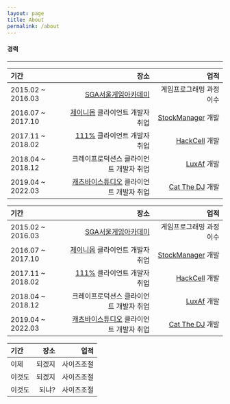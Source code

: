 ```yaml
---
layout: page
title: About
permalink: /about
---
```


#### 경력

----------------------------
|기간|장소|업적|
|:---|---:|---:|
| 2015.02 ~ 2016.03 | [SGA서울게임아카데미](https://sgaedu.co.kr/main/index.php?branch=seoul) |                                     게임프로그래밍 과정 이수 |
| 2016.07 ~ 2017.10 | [제이니몹](http://www.zanymob.com/ninano/skin/index.html) 클라이언트 개발자 취업 | [StockManager](https://dtigerwing.github.io/projects/StockManager) 개발 |
| 2017.11 ~ 2018.02 |   [111%](https://www.111percent.net/) 클라이언트 개발자 취업 | [HackCell](https://dtigerwing.github.io/projects/HackCell) 개발 |
| 2018.04 ~ 2018.12 |                      크레이프로덕션스 클라이언트 개발자 취업 |    [LuxAf](https://dtigerwing.github.io/projects/LuxAf) 개발 |
| 2019.04 ~ 2022.03 | [캐츠바이스튜디오](https://catsbystudio.com/) 클라이언트 개발자 취업 | [Cat The DJ](https://dtigerwing.github.io/projects/Catthedj) 개발 |



| 기간              |                                                         장소 |                                                         업적 |
| :---------------- | -----------------------------------------------------------: | -----------------------------------------------------------: |
| 2015.02 ~ 2016.03 | [SGA서울게임아카데미](https://sgaedu.co.kr/main/index.php?branch=seoul) |                                     게임프로그래밍 과정 이수 |
| 2016.07 ~ 2017.10 | [제이니몹](http://www.zanymob.com/ninano/skin/index.html) 클라이언트 개발자 취업 | [StockManager](https://dtigerwing.github.io/projects/StockManager) 개발 |
| 2017.11 ~ 2018.02 |   [111%](https://www.111percent.net/) 클라이언트 개발자 취업 | [HackCell](https://dtigerwing.github.io/projects/HackCell) 개발 |
| 2018.04 ~ 2018.12 |                      크레이프로덕션스 클라이언트 개발자 취업 |    [LuxAf](https://dtigerwing.github.io/projects/LuxAf) 개발 |
| 2019.04 ~ 2022.03 | [캐츠바이스튜디오](https://catsbystudio.com/) 클라이언트 개발자 취업 | [Cat The DJ](https://dtigerwing.github.io/projects/Catthedj) 개발 |

|기간|장소|업적|
|:-|-:|-:|
|이제|되겠지|사이즈조절|
|이것도|되겠지|사이즈조절|
|이것도|되냐?|사이즈조절|



